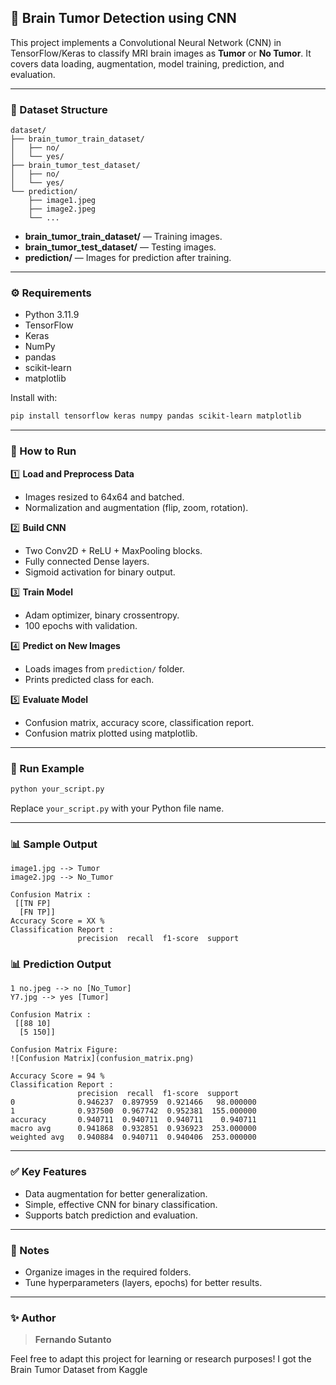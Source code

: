 ## 🧠 Brain Tumor Detection using CNN

This project implements a Convolutional Neural Network (CNN) in TensorFlow/Keras to classify MRI brain images as **Tumor** or **No Tumor**. It covers data loading, augmentation, model training, prediction, and evaluation.

---

### 📂 Dataset Structure

```
dataset/
├── brain_tumor_train_dataset/
│   ├── no/
│   └── yes/
├── brain_tumor_test_dataset/
│   ├── no/
│   └── yes/
└── prediction/
    ├── image1.jpeg
    ├── image2.jpeg
    └── ...
```

- **brain_tumor_train_dataset/** — Training images.
- **brain_tumor_test_dataset/** — Testing images.
- **prediction/** — Images for prediction after training.

---

### ⚙️ Requirements

- Python 3.11.9
- TensorFlow
- Keras
- NumPy
- pandas
- scikit-learn
- matplotlib

Install with:

```bash
pip install tensorflow keras numpy pandas scikit-learn matplotlib
```

---

### 🚀 How to Run

1️⃣ **Load and Preprocess Data**

- Images resized to 64x64 and batched.
- Normalization and augmentation (flip, zoom, rotation).

2️⃣ **Build CNN**

- Two Conv2D + ReLU + MaxPooling blocks.
- Fully connected Dense layers.
- Sigmoid activation for binary output.

3️⃣ **Train Model**

- Adam optimizer, binary crossentropy.
- 100 epochs with validation.

4️⃣ **Predict on New Images**

- Loads images from `prediction/` folder.
- Prints predicted class for each.

5️⃣ **Evaluate Model**

- Confusion matrix, accuracy score, classification report.
- Confusion matrix plotted using matplotlib.

---

### 🏁 Run Example

```bash
python your_script.py
```

Replace `your_script.py` with your Python file name.

---

### 📊 Sample Output

```
image1.jpg --> Tumor
image2.jpg --> No_Tumor

Confusion Matrix :
 [[TN FP]
  [FN TP]]
Accuracy Score = XX %
Classification Report :
               precision  recall  f1-score  support
```

### 📊 Prediction Output

```
1 no.jpeg --> no [No_Tumor]
Y7.jpg --> yes [Tumor]

Confusion Matrix :
 [[88 10]
  [5 150]]

Confusion Matrix Figure:
![Confusion Matrix](confusion_matrix.png)

Accuracy Score = 94 %
Classification Report :
               precision  recall  f1-score  support
0              0.946237  0.897959  0.921466   98.000000
1              0.937500  0.967742  0.952381  155.000000
accuracy       0.940711  0.940711  0.940711    0.940711
macro avg      0.941868  0.932851  0.936923  253.000000
weighted avg   0.940884  0.940711  0.940406  253.000000
```

---

### ✅ Key Features

- Data augmentation for better generalization.
- Simple, effective CNN for binary classification.
- Supports batch prediction and evaluation.

---

### 📌 Notes

- Organize images in the required folders.
- Tune hyperparameters (layers, epochs) for better results.

---

### ✨ Author

> **Fernando Sutanto**

Feel free to adapt this project for learning or research purposes! I got the Brain Tumor Dataset from Kaggle
